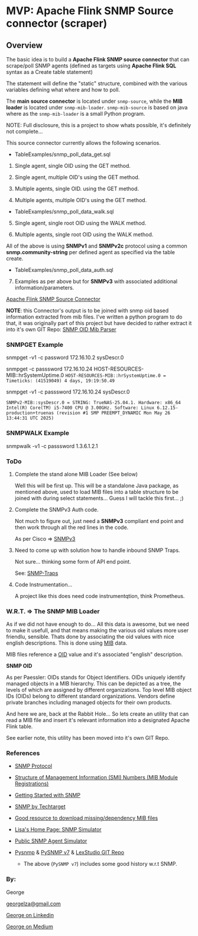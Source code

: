 # MVP: Apache Flink SNMP Source connector (scraper)

## Overview

The basic idea is to build a **Apache Flink SNMP source connector** that can scrape/poll SNMP agents (defined as targets using **Apache Flink SQL** syntax as a Create table statement) 

The statement will define the "static" structure, combined with the various variables defining what where and how to poll.

The **main source connector** is located under `snmp-source`, while the **MIB loader** is located under `snmp-mib-loader`.
`snmp-mib-source` is based on java where as the `snmp-mib-loader` is a small Python program.


NOTE: Full disclosure, this is a project to show whats possible, it's definitely not complete...


This source connector currently allows the following scenarios.

- TableExamples/snmp_poll_data_get.sql
  
1. Single agent, single OID using the GET method.

2. Single agent, multiple OID's using the GET method.

3. Multiple agents, single OID. using the GET method.

4. Multiple agents, multiple OID's using the GET method.

- TableExamples/snmp_poll_data_walk.sql

5. Single agent, single root OID using the WALK method.

6. Multiple agents, single root OID using the WALK method.

All of the above is using **SNMPv1** and **SNMPv2c** protocol using a common **snmp.community-string** per defined agent as specified via the table create.

- TableExamples/snmp_poll_data_auth.sql

7. Examples as per above but for **SNMPv3** with associated additional information/parameters.


[Apache Flink SNMP Source Connector](https://github.com/georgelza/SNMP-Flink-Source-connector.git)    


**NOTE**: this Connector's output is to be joined with snmp oid based information extracted from mib files.
I've written a python program to do that, it was originally part of this project but have decided to rather extract it into it's own GIT Repo:
[SNMP OID Mib Parser](https://github.com/georgelza/SNMP-MIB-Parser.git)



### SNMPGET Example

snmpget -v1 -c password 172.16.10.2 sysDescr.0

snmpget -c passsword 172.16.10.24 HOST-RESOURCES-MIB::hrSystemUptime.0
`HOST-RESOURCES-MIB::hrSystemUptime.0 = Timeticks: (41519049) 4 days, 19:19:50.49`


snmpget -v1 -c passsword 172.16.10.24 sysDescr.0

`SNMPv2-MIB::sysDescr.0 = STRING: TrueNAS-25.04.1. Hardware: x86_64 Intel(R) Core(TM) i5-7400 CPU @ 3.00GHz. Software: Linux 6.12.15-production+truenas (revision #1 SMP PREEMPT_DYNAMIC Mon May 26 13:44:31 UTC 2025)`


### SNMPWALK Example

snmpwalk -v1 -c passsword <Agent IP> 1.3.6.1.2.1


### ToDo

1. Complete the stand alone MIB Loader (See below)

    Well this will be first up. This will be a standalone Java package, as mentioned above, used to load MIB files into a table structure to be joined with during select statements... Guess I will tackle this first... ;) 
    

2. Complete the SNMPv3 Auth code.

    Not much to figure out, just need a **SNMPv3** compliant end point and then work through all the red lines in the code.
    
    As per Cisco => [SNMPv3](https://www.cisco.com/c/en/us/td/docs/ios-xml/ios/snmp/configuration/xe-3se/3850/snmp-xe-3se-3850-book/nm-snmp-snmpv3.pdf)


3. Need to come up with solution how to handle inbound SNMP Traps.
    
    Not sure... thinking some form of API end point.

    See: [SNMP-Traps](https://www.logicmonitor.com/blog/snmp-traps)


4. Code Instrumentation...

    A project like this does need code instrumentqtion, think Prometheus.

    
### W.R.T. => The SNMP MIB Loader

As if we did not have enough to do... All this data is awesome, but we need to make it usefull, and that means making the various oid values more user friendlu, sensible. Thats done by associating the oid values with nice english descriptions. This is done using [MIB](https://www.solarwinds.com/resources/it-glossary/mib) data. 


MIB files reference a [OID](https://www.paessler.com/it-explained/snmp-mibs-and-oids-an-overview#:~:text=SNMP%20OID,objects%20for%20their%20own%20products.) value and it's associated "english" description.


**SNMP OID**

As per Paessler: OIDs stands for Object Identifiers. OIDs uniquely identify managed objects in a MIB hierarchy. This can be depicted as a tree, the levels of which are assigned by different organizations. Top level MIB object IDs (OIDs) belong to different standard organizations.
Vendors define private branches including managed objects for their own products.


And here we are, back at the Rabbit Hole... So lets create an utility that can read a MIB file and insert it's relevant information into a designated Apache Flink table.

See earlier note, this utility has been moved into it's own GIT Repo.


### References

- [SNMP Protocol](https://en.wikipedia.org/wiki/Simple_Network_Management_Protocol)

- [Structure of Management Information (SMI) Numbers (MIB Module Registrations)](https://www.iana.org/assignments/smi-numbers/smi-numbers.xhtml)

- [Getting Started with SNMP](https://www.easysnmp.com/tutorial/getting-snmp-data/)

- [SNMP by Techtarget](https://www.techtarget.com/searchnetworking/definition/SNMP)

- [Good resource to download missing/dependency MIB files](https://mibbrowser.online/mibdb_search.php)

- [Lisa's Home Page: SNMP Simulator](https://www.rushworth.us/lisa/?p=11032)
 
- [Public SNMP Agent Simulator](http://snmplabs.com/snmpsim/public-snmp-agent-simulator.html)

- [Pysnmp](https://github.com/pysnmp)  & [PySNMP v7](https://docs.lextudio.com/snmp/) & [LexStudio GIT Repo](https://github.com/lextudio/mibs.pysnmp.com)

  - The above (`PySNMP v7`) includes some good history w.r.t SNMP.


### By:

George

[georgelza@gmail.com](georgelza@gmail.com)

[George on Linkedin](https://www.linkedin.com/in/george-leonard-945b502/)

[George on Medium](https://medium.com/@georgelza)
